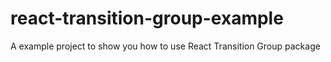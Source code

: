 # react-transition-group-example
A example project to show you how to use React Transition Group package
